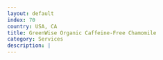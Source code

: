 ```yaml
---
layout: default
index: 70
country: USA, CA
title: GreenWise Organic Caffeine-Free Chamomile
category: Services
description: |
---
```

